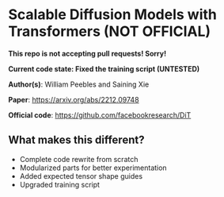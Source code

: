 
# Scalable Diffusion Models with Transformers (NOT OFFICIAL)

**This repo is not accepting pull requests! Sorry!**

**Current code state: Fixed the training script (UNTESTED)**

**Author(s)**: William Peebles and Saining Xie

**Paper**: https://arxiv.org/abs/2212.09748

**Official code**: https://github.com/facebookresearch/DiT



## What makes this different?

- Complete code rewrite from scratch
- Modularized parts for better experimentation
- Added expected tensor shape guides
- Upgraded training script

